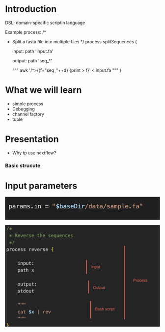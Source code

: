 # Introduction

DSL: domain-specific scriptin language

Example process:
/*
 * Split a fasta file into multiple files
 */
process splitSequences {
 
    input:
    path 'input.fa'
 
    output:
    path 'seq_*'
 
    """
    awk '/^>/{f="seq_"++d} {print > f}' < input.fa
    """
}

# What we will learn

- simple process
- Debugging
- channel factory 
- tuple 



# Presentation
- Why tp use nextflow?



### Basic strucute 

# Input parameters

![Alt text](image.png)



![Alt text](process.png)

